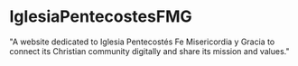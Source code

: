 # IglesiaPentecostesFMG
"A website dedicated to Iglesia Pentecostés Fe Misericordia y Gracia to connect its Christian community digitally and share its mission and values."
